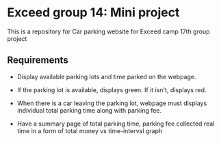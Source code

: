 # Exceed group 14: Mini project

This is a repository for Car parking website for Exceed camp 17th group project


## Requirements

- Display available parking lots and time parked on the webpage.

- If the parking lot is available, displays green. If it isn't, displays red.

- When there is a car leaving the parking lot, webpage must displays individual total parking time along with parking fee.

- Have a summary page of total parking time, parking fee collected real time in a form of total money vs time-interval graph

